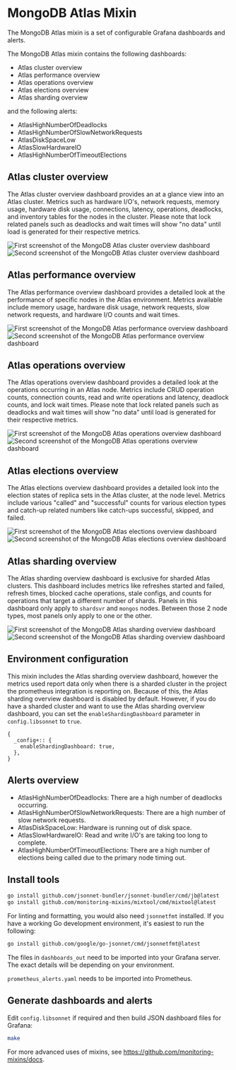 # MongoDB Atlas Mixin
The MongoDB Atlas mixin is a set of configurable Grafana dashboards and alerts.

The MongoDB Atlas  mixin contains the following dashboards:

- Atlas cluster overview
- Atlas performance overview
- Atlas operations overview
- Atlas elections overview
- Atlas sharding overview

and the following alerts:

- AtlasHighNumberOfDeadlocks
- AtlasHighNumberOfSlowNetworkRequests
- AtlasDiskSpaceLow
- AtlasSlowHardwareIO
- AtlasHighNumberOfTimeoutElections

## Atlas cluster overview
The Atlas cluster overview dashboard provides an at a glance view into an Atlas cluster. Metrics such as hardware I/O's, network requests, memory usage, hardware disk usage, connections, latency, operations, deadlocks, and inventory tables for the nodes in the cluster. Please note that lock related panels such as deadlocks and wait times will show "no data" until load is generated for their respective metrics.

![First screenshot of the MongoDB Atlas cluster overview dashboard](https://storage.googleapis.com/grafanalabs-integration-assets/atlas-mongodb/screenshots/atlas-cluster-overview-1.png)
![Second screenshot of the MongoDB Atlas cluster overview dashboard](https://storage.googleapis.com/grafanalabs-integration-assets/atlas-mongodb/screenshots/atlas-cluster-overview-2.png)

## Atlas performance overview
The Atlas performance overview dashboard provides a detailed look at the performance of specific nodes in the Atlas environment. Metrics available include memory usage, hardware disk usage, network requests, slow network requests, and hardware I/O counts and wait times. 

![First screenshot of the MongoDB Atlas performance overview dashboard](https://storage.googleapis.com/grafanalabs-integration-assets/atlas-mongodb/screenshots/atlas-performance-overview-1.png)
![Second screenshot of the MongoDB Atlas performance overview dashboard](https://storage.googleapis.com/grafanalabs-integration-assets/atlas-mongodb/screenshots/atlas-performance-overview-2.png)

## Atlas operations overview
The Atlas operations overview dashboard provides a detailed look at the operations occurring in an Atlas node. Metrics include CRUD operation counts, connection counts, read and write operations and latency, deadlock counts, and lock wait times. Please note that lock related panels such as deadlocks and wait times will show "no data" until load is generated for their respective metrics.

![First screenshot of the MongoDB Atlas operations overview dashboard](https://storage.googleapis.com/grafanalabs-integration-assets/atlas-mongodb/screenshots/atlas-operations-overview-1.png)
![Second screenshot of the MongoDB Atlas operations overview dashboard](https://storage.googleapis.com/grafanalabs-integration-assets/atlas-mongodb/screenshots/atlas-operations-overview-2.png)

## Atlas elections overview
The Atlas elections overview dashboard provides a detailed look into the election states of replica sets in the Atlas cluster, at the node level. Metrics include various "called" and "successful" counts for various election types and catch-up related numbers like catch-ups successful, skipped, and failed.

![First screenshot of the MongoDB Atlas elections overview dashboard](https://storage.googleapis.com/grafanalabs-integration-assets/atlas-mongodb/screenshots/atlas-elections-overview-1.png)
![Second screenshot of the MongoDB Atlas elections overview dashboard](https://storage.googleapis.com/grafanalabs-integration-assets/atlas-mongodb/screenshots/atlas-elections-overview-2.png)

## Atlas sharding overview
The Atlas sharding overview dashboard is exclusive for sharded Atlas clusters. This dashboard includes metrics like refreshes started and failed, refresh times, blocked cache operations, stale configs, and counts for operations that target a different number of shards. Panels in this dashboard only apply to `shardsvr` and `mongos` nodes. Between those 2 node types, most panels only apply to one or the other.

![First screenshot of the MongoDB Atlas sharding overview dashboard](https://storage.googleapis.com/grafanalabs-integration-assets/atlas-mongodb/screenshots/atlas-sharding-overview-1.png)
![Second screenshot of the MongoDB Atlas sharding overview dashboard](https://storage.googleapis.com/grafanalabs-integration-assets/atlas-mongodb/screenshots/atlas-sharding-overview-2.png)

## Environment configuration
This mixin includes the Atlas sharding overview dashboard, however the metrics used report data only when there is a sharded cluster in the project the prometheus integration is reporting on. Because of this, the Atlas sharding overview dashboard is disabled by default. However, if you do have a sharded cluster and want to use the Atlas sharding overview dashboard, you can set the `enableShardingDashboard` parameter in `config.libsonnet` to `true`.

```
{
  _config+:: {
    enableShardingDashboard: true,
  },
}
```

## Alerts overview

- AtlasHighNumberOfDeadlocks: There are a high number of deadlocks occurring.
- AtlasHighNumberOfSlowNetworkRequests: There are a high number of slow network requests.
- AtlasDiskSpaceLow: Hardware is running out of disk space.
- AtlasSlowHardwareIO: Read and write I/O's are taking too long to complete.
- AtlasHighNumberOfTimeoutElections: There are a high number of elections being called due to the primary node timing out.

## Install tools

```bash
go install github.com/jsonnet-bundler/jsonnet-bundler/cmd/jb@latest
go install github.com/monitoring-mixins/mixtool/cmd/mixtool@latest
```

For linting and formatting, you would also need `jsonnetfmt` installed. If you
have a working Go development environment, it's easiest to run the following:

```bash
go install github.com/google/go-jsonnet/cmd/jsonnetfmt@latest
```

The files in `dashboards_out` need to be imported
into your Grafana server. The exact details will be depending on your environment.

`prometheus_alerts.yaml` needs to be imported into Prometheus.

## Generate dashboards and alerts

Edit `config.libsonnet` if required and then build JSON dashboard files for Grafana:

```bash
make
```

For more advanced uses of mixins, see
https://github.com/monitoring-mixins/docs.